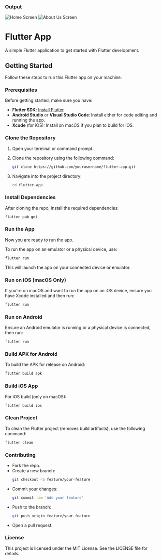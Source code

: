### Output
![Home Screen](output/b1.png)
![About Us Screen](output/b2.png)
# Flutter App

A simple Flutter application to get started with Flutter development.

## Getting Started

Follow these steps to run this Flutter app on your machine.

### Prerequisites

Before getting started, make sure you have:

- **Flutter SDK**: [Install Flutter](https://flutter.dev/docs/get-started/install)
- **Android Studio** or **Visual Studio Code**: Install either for code editing and running the app.
- **Xcode** (for iOS): Install on macOS if you plan to build for iOS.

### Clone the Repository

1. Open your terminal or command prompt.
2. Clone the repository using the following command:

   ```bash
   git clone https://github.com/yourusername/flutter-app.git
   ```

3. Navigate into the project directory:

   ```bash
   cd flutter-app
   ```

### Install Dependencies

After cloning the repo, install the required dependencies:

```bash
flutter pub get
```

### Run the App

Now you are ready to run the app.

To run the app on an emulator or a physical device, use:

```bash
flutter run
```

This will launch the app on your connected device or emulator.

### Run on iOS (macOS Only)

If you're on macOS and want to run the app on an iOS device, ensure you have Xcode installed and then run:

```bash
flutter run
```

### Run on Android

Ensure an Android emulator is running or a physical device is connected, then run:

```bash
flutter run
```

### Build APK for Android

To build the APK for release on Android:

```bash
flutter build apk
```

### Build iOS App

For iOS build (only on macOS):

```bash
flutter build ios
```

### Clean Project

To clean the Flutter project (removes build artifacts), use the following command:

```bash
flutter clean
```

### Contributing

- Fork the repo.
- Create a new branch:
  ```bash
  git checkout -b feature/your-feature
  ```
- Commit your changes:
  ```bash
  git commit -am 'Add your feature'
  ```
- Push to the branch:
  ```bash
  git push origin feature/your-feature
  ```
- Open a pull request.

### License

This project is licensed under the MIT License. See the LICENSE file for details.
